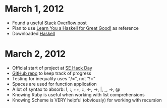 March 1, 2012
=============
- Found a useful [Stack Overflow post](http://stackoverflow.com/questions/1012573/how-to-learn-haskell)
- Plan to use [Learn You a Haskell for Great Good!](http://learnyouahaskell.com/) as reference
- Downloaded [Haskell](http://hackage.haskell.org/platform/)

March 2, 2012
=============
- Official start of project at [SE Hack Day](http://sehackday.com/)
- [GitHub repo](https://github.com/mhyee/learning-haskell) to keep track of progress
- Testing for inequality uses "/=", not "!="
- Spaces are used for function application
- A lot of syntax to absorb: !, :, ++, ::, <-, ->, |, _, =>, @
- Knowing Ruby is useful when working with list comprehensions
- Knowing Scheme is VERY helpful (obviously) for working with recursion
